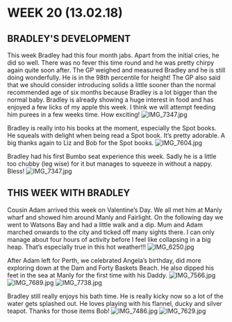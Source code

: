 # WEEK 20 (13.02.18)

## BRADLEY'S DEVELOPMENT
This week Bradley had this four month jabs. Apart from the initial cries, he did so well. There was no fever this time round and he was pretty chirpy again quite soon after. The GP weighed and measured Bradley and he is still doing wonderfully. He is in the 98th percentile for height! The GP also said that we should consider introducing solids a little sooner than the normal recommended age of six months because Bradley is a lot bigger than the normal baby. Bradley is already showing a huge interest in food and has enjoyed a few licks of my apple this week. I think we will attempt feeding him purees in a few weeks time. How exciting! 
![IMG_7347.jpg](IMG_7347.jpg "IMG_7347.jpg")

Bradley is really into his books at the moment, especially the Spot books. He squeals with delight when being read a Spot book. It’s pretty adorable. A big thanks again to Liz and Bob for the Spot books. 
![IMG_7604.jpg](IMG_7604.jpg "IMG_7604.jpg")

Bradley had his first Bumbo seat experience this week. Sadly he is a little too chubby (leg wise) for it but manages to squeeze in without a nappy. Bless! 
![IMG_7347.jpg](IMG_7347.jpg "IMG_7347.jpg")

## THIS WEEK WITH BRADLEY
Cousin Adam arrived this week on Valentine’s Day. We all met him at Manly wharf and showed him around Manly and Fairlight. On the following day we went to Watsons Bay and had a little walk and a dip. Mum and Adam marched onwards to the city and ticked off many sights there. I can only manage about four hours of activity before I feel like collapsing in a big heap. That’s especially true in this hot weather!!! 
![IMG_6250.jpg](IMG_6250.jpg "IMG_6250.jpg")

After Adam left for Perth, we celebrated Angela’s birthday, did more exploring down at the Dam and Forty Baskets Beach. He also dipped his feet in the sea at Manly for the first time with his Daddy. 
![IMG_7566.jpg](IMG_7566.jpg "IMG_7566.jpg")
![IMG_7689.jpg](IMG_7689.jpg "IMG_7689.jpg")
![IMG_7738.jpg](IMG_7738.jpg "IMG_7738.jpg")

Bradley still really enjoys his bath time. He is really kicky now so a lot of the water gets splashed out. He loves playing with his flannel, ducky and silver teapot. Thanks for those items Bob! 
![IMG_7486.jpg](IMG_7486.jpg "IMG_7486.jpg")
![IMG_7629.jpg](IMG_7629.jpg "IMG_7629.jpg")
